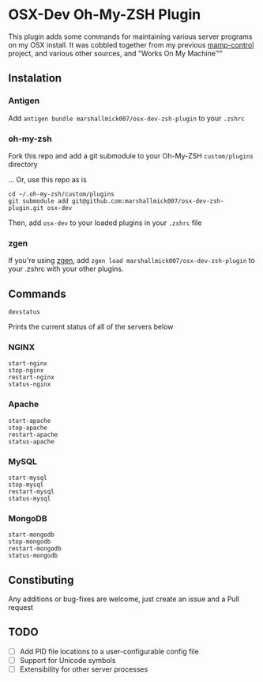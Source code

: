 # OSX-Dev Oh-My-ZSH Plugin

This plugin adds some commands for maintaining various server programs
on my OSX install. It was cobbled together from my previous
[mamp-control](https://github.com/marshallmick007/mamp-control) project, and various other sources, and "Works On My Machine™"

## Instalation

### Antigen

Add `antigen bundle marshallmick007/osx-dev-zsh-plugin` to your `.zshrc`

### oh-my-zsh
Fork this repo and add a git submodule to your Oh-My-ZSH
`custom/plugins` directory

... Or, use this repo as is

```shell
cd ~/.oh-my-zsh/custom/plugins
git submodule add git@github.com:marshallmick007/osx-dev-zsh-plugin.git osx-dev
```

Then, add `osx-dev` to your loaded plugins in your `.zshrc` file

### zgen

If you're using [zgen](https://github.com/tarjoilija/zgen), add `zgen load marshallmick007/osx-dev-zsh-plugin` to your .zshrc with your other plugins.

## Commands

```shell
devstatus
```

Prints the current status of all of the servers below

### NGINX

```shell
start-nginx
stop-nginx
restart-nginx
status-nginx
```

### Apache

```shell
start-apache
stop-apache
restart-apache
status-apache
```

### MySQL

```shell
start-mysql
stop-mysql
restart-mysql
status-mysql
```

### MongoDB

```shell
start-mongodb
stop-mongodb
restart-mongodb
status-mongodb
```

## Constibuting

Any additions or bug-fixes are welcome, just create an issue and a Pull
request

## TODO

- [ ] Add PID file locations to a user-configurable config file
- [ ] Support for Unicode symbols
- [ ] Extensibility for other server processes
